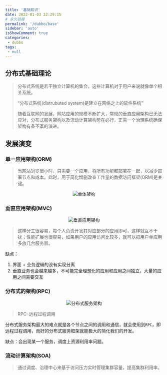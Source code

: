 ```yaml
---
title: '基础知识'
date: 2022-01-03 22:29:15
# 永久链接
permalink: '/dubbo/base'
sidebar: 'auto'
isShowComment: true
categories:
 - dubbo
tags:
 - null
---
```




## 分布式基础理论

>   分布式系统是若干独立计算机的集合，这些计算机对于用户来说就像单个相关系统。
>
>   “分布式系统(distrubuted system)是建立在网络之上的软件系统”
>
>   随着互联网的发展，网站应用的规模不断扩大，常规的垂直应用架构已无法应对，分布式服务架构以及流动计算架构势在必行，正需一个治理系统确保架构有条不紊的演进。



## 发展演变



### 单一应用架构(ORM)

>   当网站浏览很小时，只需要一个应用，将所有功能都部署在一起，以减少部署节点和成本。此时，用于简化增删改查工作量的数据访问框架(ORM)是关键。



<p align="center"><img src="https://gitee.com/wxvirus/img/raw/master/img/20220103224445.png" alt="单体架构" /></p>



### 垂直应用架构(MVC)

<p align="center"><img src="https://gitee.com/wxvirus/img/raw/master/img/20220103224744.png" alt="垂直应用架构" /></p>

>   这样分工很容易，每个人负责开发其对应部分的应用即可，这样就互不干扰；性能扩展也很容易，如果用户的应用访问比较多，就可以把用户单应用多放几台服务器。

缺点：

1.   界面 + 业务逻辑的没有实现分离
2.   垂直业务也会越来越多，不可能完全理想化的应用和应用之间独立，大量的应用之间需要交互



### 分布式的架构(RPC)

<p align="center"><img src="https://gitee.com/wxvirus/img/raw/master/img/20220103225310.png" alt="分布式服务架构" /></p>



>   RPC: 远程过程调用



分布式服务架构最大的难点就是各个节点之间的调用和通信，就会使用到`RPC`，即远程过程调用，而好的分布式服务框架就能极大的简化我们的开发。



缺点：会出现某一个服务，调度上资源利用率问题。



### 流动计算架构(SOA)

>   通过调度、治理中心来基于访问压力实时管理集群容量，提高集群利用率。